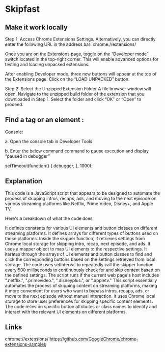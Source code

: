 # Skipfast

## Make it work locally 

Step 1: Access Chrome Extensions Settings.
Alternatively, you can directly enter the following URL in the address bar: chrome://extensions/ 

Once you are on the Extensions page, toggle on the “Developer mode” switch located in the top-right corner. This will enable advanced options for testing and loading unpacked extensions.

After enabling Developer mode, three new buttons will appear at the top of the Extensions page. Click on the “LOAD UNPACKED” button.

Step 2: Select the Unzipped Extension Folder
A file browser window will open. Navigate to the unzipped build folder of the extension that you downloaded in Step 1. Select the folder and click “OK” or “Open” to proceed.


## Find a tag or an element :

Console: 

a. Open the console tab in Developer Tools

b. Enter the below command command to pause execution and display “paused in debugger”

setTimeout(function() {
debugger;
}, 1000);



## Explanation

This code is a JavaScript script that appears to be designed to automate the process of skipping intros, recaps, ads, and moving to the next episode on various streaming platforms like Netflix, Prime Video, Disney+, and Apple TV.

Here's a breakdown of what the code does:

It defines constants for various UI elements and button classes on different streaming platforms.
It defines arrays for different types of buttons used on these platforms.
Inside the skipper function, it retrieves settings from Chrome local storage for skipping intro, recap, next episode, and ads.
It uses a mapper object to map UI elements to the respective settings.
It iterates through the arrays of UI elements and button classes to find and click the corresponding buttons based on the settings retrieved from local storage.
The code uses setInterval to repeatedly call the skipper function every 500 milliseconds to continuously check for and skip content based on the defined settings.
The script runs if the current web page's host includes ".netflix.", ".primevideo.", ".disneyplus.", or ".appletv."
This script essentially automates the process of skipping content on streaming platforms, making it more convenient for users who want to bypass intros, recaps, ads, or move to the next episode without manual interaction. It uses Chrome local storage to store user preferences for skipping specific content elements. The code relies on specific button attributes or class names to identify and interact with the relevant UI elements on different platforms.

## Links
chrome://extensions/
https://github.com/GoogleChrome/chrome-extensions-samples
 